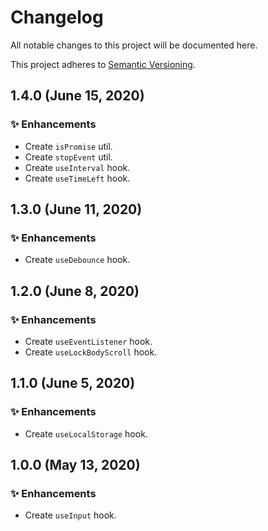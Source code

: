 <!--
  When editing this file keep in mind to:
  * Prefer clear English sentences to short abbreviations.
  * Keep the sections sorted in the same order:
    1. 🚨 Breaking changes
    2. ✨ Enhancements
    3. 🐛 Bug fixes
    4. 📝 Documentation
  * Put all unreleased changes in the top level "Unreleased" section.
-->

# Changelog

All notable changes to this project will be documented here.

This project adheres to [Semantic Versioning](http://semver.org/spec/v2.0.0.html).

## 1.4.0 (June 15, 2020)

### ✨ Enhancements

- Create `isPromise` util.
- Create `stopEvent` util.
- Create `useInterval` hook.
- Create `useTimeLeft` hook.

## 1.3.0 (June 11, 2020)

### ✨ Enhancements

- Create `useDebounce` hook.

## 1.2.0 (June 8, 2020)

### ✨ Enhancements

- Create `useEventListener` hook.
- Create `useLockBodyScroll` hook.

## 1.1.0 (June 5, 2020)

### ✨ Enhancements

- Create `useLocalStorage` hook.

## 1.0.0 (May 13, 2020)

### ✨ Enhancements

- Create `useInput` hook.
